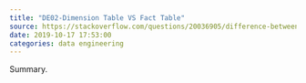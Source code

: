 ```yaml
---
title: "DE02-Dimension Table VS Fact Table"
source: https://stackoverflow.com/questions/20036905/difference-between-fact-table-and-dimension-table/20037663
date: 2019-10-17 17:53:00
categories: data engineering
---
```

Summary.